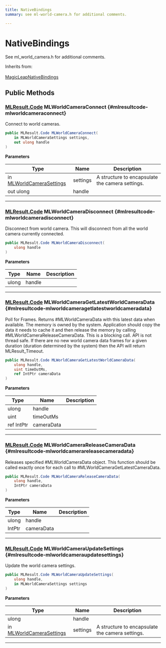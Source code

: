 ```yaml
---
title: NativeBindings
summary: see ml-world-camera.h for additional comments. 

---
```


# NativeBindings




See ml&#95;world&#95;camera.h for additional comments.   


Inherits from: <br></br>[MagicLeapNativeBindings](/unity-api/api/UnityEngine.XR.MagicLeap.Native/MagicLeapNativeBindings/UnityEngine.XR.MagicLeap.Native.MagicLeapNativeBindings.md)




## Public Methods

### [MLResult.Code](/unity-api/api/UnityEngine.XR.MagicLeap/UnityEngine.XR.MagicLeap.MLResult.md#enums-code) MLWorldCameraConnect {#mlresultcode-mlworldcameraconnect}

Connect to world cameras. 

```csharp
public MLResult.Code MLWorldCameraConnect(
    in MLWorldCameraSettings settings,
    out ulong handle
)
```


**Parameters**

| Type | Name  | Description  | 
|--|--|--|
| in [MLWorldCameraSettings](/unity-api/api/UnityEngine.XR.MagicLeap/MLWorldCamera/NativeBindings/UnityEngine.XR.MagicLeap.MLWorldCamera.NativeBindings.MLWorldCameraSettings.md) |settings|A structure to encapsulate the camera settings. |
| out ulong |handle||






-----------

### [MLResult.Code](/unity-api/api/UnityEngine.XR.MagicLeap/UnityEngine.XR.MagicLeap.MLResult.md#enums-code) MLWorldCameraDisconnect {#mlresultcode-mlworldcameradisconnect}

Disconnect from world camera. This will disconnect from all the world camera currently connected. 

```csharp
public MLResult.Code MLWorldCameraDisconnect(
    ulong handle
)
```


**Parameters**

| Type | Name  | Description  | 
|--|--|--|
| ulong |handle||






-----------

### [MLResult.Code](/unity-api/api/UnityEngine.XR.MagicLeap/UnityEngine.XR.MagicLeap.MLResult.md#enums-code) MLWorldCameraGetLatestWorldCameraData {#mlresultcode-mlworldcameragetlatestworldcameradata}

Poll for Frames. Returns #MLWorldCameraData with this latest data when available. The memory is owned by the system. Application should copy the data it needs to cache it and then release the memory by calling #MLWorldCameraReleaseCameraData. This is a blocking call. API is not thread safe. If there are no new world camera data frames for a given duration (duration determined by the system) then the API will return MLResult&#95;Timeout. 

```csharp
public MLResult.Code MLWorldCameraGetLatestWorldCameraData(
    ulong handle,
    uint timeOutMs,
    ref IntPtr cameraData
)
```


**Parameters**

| Type | Name  | Description  | 
|--|--|--|
| ulong |handle||
| uint |timeOutMs||
| ref IntPtr |cameraData||






-----------

### [MLResult.Code](/unity-api/api/UnityEngine.XR.MagicLeap/UnityEngine.XR.MagicLeap.MLResult.md#enums-code) MLWorldCameraReleaseCameraData {#mlresultcode-mlworldcamerareleasecameradata}

Releases specified #MLWorldCameraData object. This function should be called exactly once for each call to #MLWorldCameraGetLatestCameraData. 

```csharp
public MLResult.Code MLWorldCameraReleaseCameraData(
    ulong handle,
    IntPtr cameraData
)
```


**Parameters**

| Type | Name  | Description  | 
|--|--|--|
| ulong |handle||
| IntPtr |cameraData||






-----------

### [MLResult.Code](/unity-api/api/UnityEngine.XR.MagicLeap/UnityEngine.XR.MagicLeap.MLResult.md#enums-code) MLWorldCameraUpdateSettings {#mlresultcode-mlworldcameraupdatesettings}

Update the world camera settings. 

```csharp
public MLResult.Code MLWorldCameraUpdateSettings(
    ulong handle,
    in MLWorldCameraSettings settings
)
```


**Parameters**

| Type | Name  | Description  | 
|--|--|--|
| ulong |handle||
| in [MLWorldCameraSettings](/unity-api/api/UnityEngine.XR.MagicLeap/MLWorldCamera/NativeBindings/UnityEngine.XR.MagicLeap.MLWorldCamera.NativeBindings.MLWorldCameraSettings.md) |settings|A structure to encapsulate the camera settings. |






-----------

